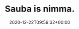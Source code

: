---
retweeted: false
source: <a href="http://twitter.com/download/android" rel="nofollow">Twitter for Android</a>
entities:
  user_mentions: []
  urls: []
  symbols: []
  media:
  - expanded_url: https://twitter.com/bascht/status/1341322471941820417/photo/1
    indices:
    - '16'
    - '39'
    url: https://t.co/kk9R2gNfZQ
    media_url: http://pbs.twimg.com/media/Ep1VqseXYAAH6LG.jpg
    id_str: '1341322456007663616'
    id: '1341322456007663616'
    media_url_https: https://pbs.twimg.com/media/Ep1VqseXYAAH6LG.jpg
    sizes:
      medium:
        w: '768'
        h: '1200'
        resize: fit
      thumb:
        w: '150'
        h: '150'
        resize: crop
      small:
        w: '435'
        h: '680'
        resize: fit
      large:
        w: '1310'
        h: '2048'
        resize: fit
    type: photo
    display_url: pic.twitter.com/kk9R2gNfZQ
  hashtags: []
display_text_range:
- '0'
- '39'
favorite_count: '8'
id_str: '1341322471941820417'
truncated: false
retweet_count: '1'
id: '1341322471941820417'
possibly_sensitive: false
created_at: Tue Dec 22 09:59:32 +0000 2020
favorited: false
full_text: Sauba is nimma.
lang: et
extended_entities:
  media:
  - expanded_url: https://twitter.com/bascht/status/1341322471941820417/photo/1
    indices:
    - '16'
    - '39'
    url: https://t.co/kk9R2gNfZQ
    media_url: http://pbs.twimg.com/media/Ep1VqseXYAAH6LG.jpg
    id_str: '1341322456007663616'
    id: '1341322456007663616'
    media_url_https: https://pbs.twimg.com/media/Ep1VqseXYAAH6LG.jpg
    sizes:
      medium:
        w: '768'
        h: '1200'
        resize: fit
      thumb:
        w: '150'
        h: '150'
        resize: crop
      small:
        w: '435'
        h: '680'
        resize: fit
      large:
        w: '1310'
        h: '2048'
        resize: fit
    type: photo
    display_url: pic.twitter.com/kk9R2gNfZQ
  - expanded_url: https://twitter.com/bascht/status/1341322471941820417/photo/1
    indices:
    - '16'
    - '39'
    url: https://t.co/kk9R2gNfZQ
    media_url: http://pbs.twimg.com/media/Ep1VrKbWMAMaTee.jpg
    id_str: '1341322464048066563'
    id: '1341322464048066563'
    media_url_https: https://pbs.twimg.com/media/Ep1VrKbWMAMaTee.jpg
    sizes:
      medium:
        w: '1200'
        h: '900'
        resize: fit
      thumb:
        w: '150'
        h: '150'
        resize: crop
      large:
        w: '2048'
        h: '1536'
        resize: fit
      small:
        w: '680'
        h: '510'
        resize: fit
    type: photo
    display_url: pic.twitter.com/kk9R2gNfZQ
tags:
- pesos:twitter
date: '2020-12-22T09:59:32+00:00'
src: https://twitter.com/bascht/status/1341322471941820417
original_url: https://twitter.com/bascht/status/1341322471941820417
type: twitter_tweet
media_url: https://img.bascht.com/twitter/pbs.twimg.com/media/Ep1VqseXYAAH6LG.jpg
text: Sauba is nimma.
title: Sauba is nimma.

---